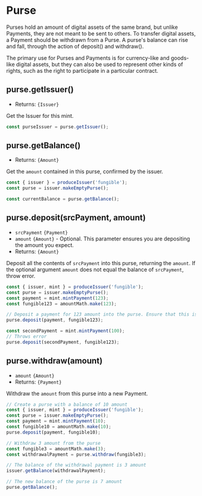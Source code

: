 # Purse
Purses hold an amount of digital assets of the same brand, but unlike Payments, they are not meant to be sent to others. To transfer digital assets, a Payment should be withdrawn from a Purse. A purse's balance can rise and fall, through the action of deposit() and withdraw().

The primary use for Purses and Payments is for currency-like and goods-like digital assets, but they can also be used to represent other kinds of rights, such as the right to participate in a particular contract.

## purse.getIssuer()
- Returns: `{Issuer}`

Get the Issuer for this mint.

```js
const purseIssuer = purse.getIssuer();
```

## purse.getBalance()
- Returns: `{Amount}`

Get the `amount` contained in this purse, confirmed by the issuer.

```js
const { issuer } = produceIssuer('fungible');
const purse = issuer.makeEmptyPurse();

const currentBalance = purse.getBalance();
```

## purse.deposit(srcPayment, amount)
- `srcPayment` `{Payment}`
- `amount` `{Amount}` - Optional. This parameter ensures you are depositing the amount you expect.
- Returns: `{Amount}`

Deposit all the contents of `srcPayment` into this purse, returning the `amount`. If the optional argument `amount` does not equal the balance of `srcPayment`, throw error.

```js
const { issuer, mint } = produceIssuer('fungible');
const purse = issuer.makeEmptyPurse();
const payment = mint.mintPayment(123);
const fungible123 = amountMath.make(123);

// Deposit a payment for 123 amount into the purse. Ensure that this is the amount you expect.
purse.deposit(payment, fungible123);

const secondPayment = mint.mintPayment(100);
// Throws error
purse.deposit(secondPayment, fungible123);

```

## purse.withdraw(amount)
- `amount` `{Amount}`
- Returns: `{Payment}`

Withdraw the `amount` from this purse into a new Payment.

```js
// Create a purse with a balance of 10 amount
const { issuer, mint } = produceIssuer('fungible');
const purse = issuer.makeEmptyPurse();
const payment = mint.mintPayment(10);
const fungible10 = amountMath.make(10);
purse.deposit(payment, fungible10);

// Withdraw 3 amount from the purse
const fungible3 = amountMath.make(3);
const withdrawalPayment = purse.withdraw(fungible3);

// The balance of the withdrawal payment is 3 amount
issuer.getBalance(withdrawalPayment);

// The new balance of the purse is 7 amount
purse.getBalance();
```
